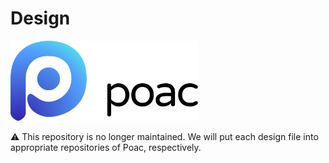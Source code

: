 # Design
<img src="https://github.com/ken-matsui/poac-design/raw/master/images/logo.svg" alt="icon" width=300px>

:warning: This repository is no longer maintained. We will put each design file into appropriate repositories of Poac, respectively.
